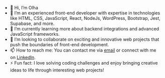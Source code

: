 - 👋 Hi, I’m Olha
- 👀 I’m an experienced front-end developer with expertise in technologies like HTML, CSS, JavaScript, React, NodeJs, WordPress, Bootstrap, Jest, Supabase, and more.  
- 🌱 I’m currently learning more about backend integrations and advanced JavaScript frameworks.  
- 💞️ I’m looking to collaborate on exciting and innovative web projects that push the boundaries of front-end development.  
- 📫 How to reach me: You can contact me via [email](mailto:olha.pobedynska@gmail.com) or connect with me on [LinkedIn](https://www.linkedin.com/in/olha-pobedynska/).   
- ⚡ Fun fact: I love solving coding challenges and enjoy bringing creative ideas to life through interesting web projects!  
